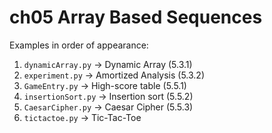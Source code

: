 # ch05 Array Based Sequences

Examples in order of appearance:

1. `dynamicArray.py` → Dynamic Array (5.3.1)  
2. `experiment.py` → Amortized Analysis (5.3.2)  
3. `GameEntry.py` → High-score table (5.5.1)  
4. `insertionSort.py` → Insertion sort (5.5.2)  
5. `CaesarCipher.py` → Caesar Cipher (5.5.3)  
6. `tictactoe.py` → Tic-Tac-Toe  
